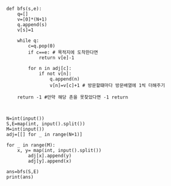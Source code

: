     def bfs(s,e):
        q=[]
        v=[0]*(N+1)
        q.append(s)
        v[s]=1

        while q:
            c=q.pop(0)
            if c==e: # 목적지에 도착한다면
                return v[e]-1
        
            for n in adj[c]:
                if not v[n]:
                    q.append(n)
                    v[n]=v[c]+1 # 방문할떄마다 방문배열에 1씩 더해주기
    
        return -1 #만약 해당 촌을 못찾았다면 -1 return



    N=int(input())
    S,E=map(int, input().split())
    M=int(input())
    adj=[[] for _ in range(N+1)]

    for _ in range(M):
        x, y= map(int, input().split())
            adj[x].append(y)
            adj[y].append(x)

    ans=bfs(S,E)
    print(ans)